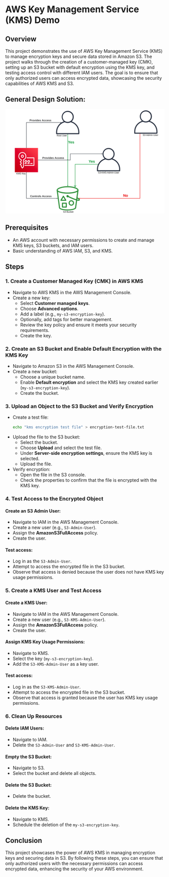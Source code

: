 # AWS Key Management Service (KMS) Demo

## Overview
This project demonstrates the use of AWS Key Management Service (KMS) to manage encryption keys and secure data stored in Amazon S3. The project walks through the creation of a customer-managed key (CMK), setting up an S3 bucket with default encryption using the KMS key, and testing access control with different IAM users. The goal is to ensure that only authorized users can access encrypted data, showcasing the security capabilities of AWS KMS and S3.

## General Design Solution: 

![Diagram of the project](./15_KMS.png)


## Prerequisites
- An AWS account with necessary permissions to create and manage KMS keys, S3 buckets, and IAM users.
- Basic understanding of AWS IAM, S3, and KMS.

## Steps

### 1. Create a Customer Managed Key (CMK) in AWS KMS
- Navigate to AWS KMS in the AWS Management Console.
- Create a new key:
  - Select **Customer managed keys**.
  - Choose **Advanced options**.
  - Add a label (e.g., `my-s3-encryption-key`).
  - Optionally, add tags for better management.
  - Review the key policy and ensure it meets your security requirements.
  - Create the key.

### 2. Create an S3 Bucket and Enable Default Encryption with the KMS Key
- Navigate to Amazon S3 in the AWS Management Console.
- Create a new bucket:
  - Choose a unique bucket name.
  - Enable **Default encryption** and select the KMS key created earlier (`my-s3-encryption-key`).
  - Create the bucket.

### 3. Upload an Object to the S3 Bucket and Verify Encryption
- Create a test file:
  ```bash
  echo "kms encryption test file" > encryption-test-file.txt
  ```
- Upload the file to the S3 bucket:
  - Select the bucket.
  - Choose **Upload** and select the test file.
  - Under **Server-side encryption settings**, ensure the KMS key is selected.
  - Upload the file.
- Verify encryption:
  - Open the file in the S3 console.
  - Check the properties to confirm that the file is encrypted with the KMS key.

### 4. Test Access to the Encrypted Object
#### Create an S3 Admin User:
- Navigate to IAM in the AWS Management Console.
- Create a new user (e.g., `S3-Admin-User`).
- Assign the **AmazonS3FullAccess** policy.
- Create the user.

#### Test access:
- Log in as the `S3-Admin-User`.
- Attempt to access the encrypted file in the S3 bucket.
- Observe that access is denied because the user does not have KMS key usage permissions.

### 5. Create a KMS User and Test Access
#### Create a KMS User:
- Navigate to IAM in the AWS Management Console.
- Create a new user (e.g., `S3-KMS-Admin-User`).
- Assign the **AmazonS3FullAccess** policy.
- Create the user.

#### Assign KMS Key Usage Permissions:
- Navigate to KMS.
- Select the key (`my-s3-encryption-key`).
- Add the `S3-KMS-Admin-User` as a key user.

#### Test access:
- Log in as the `S3-KMS-Admin-User`.
- Attempt to access the encrypted file in the S3 bucket.
- Observe that access is granted because the user has KMS key usage permissions.

### 6. Clean Up Resources
#### Delete IAM Users:
- Navigate to IAM.
- Delete the `S3-Admin-User` and `S3-KMS-Admin-User`.

#### Empty the S3 Bucket:
- Navigate to S3.
- Select the bucket and delete all objects.

#### Delete the S3 Bucket:
- Delete the bucket.

#### Delete the KMS Key:
- Navigate to KMS.
- Schedule the deletion of the `my-s3-encryption-key`.

## Conclusion
This project showcases the power of AWS KMS in managing encryption keys and securing data in S3. By following these steps, you can ensure that only authorized users with the necessary permissions can access encrypted data, enhancing the security of your AWS environment.

